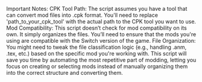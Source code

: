 Important Notes:
CPK Tool Path: The script assumes you have a tool that can convert mod files into .cpk format. You'll need to replace 'path_to_your_cpk_tool' with the actual path to the CPK tool you want to use.
Mod Compatibility: This script doesn’t check for mod compatibility on its own. It simply organizes the files. You’ll need to ensure that the mods you're using are compatible with the Switch version of the game.
File Organization: You might need to tweak the file classification logic (e.g., handling .anm, .tex, etc.) based on the specific mod you're working with.
This script will save you time by automating the most repetitive part of modding, letting you focus on creating or selecting mods instead of manually organizing them into the correct structure and converting them.
